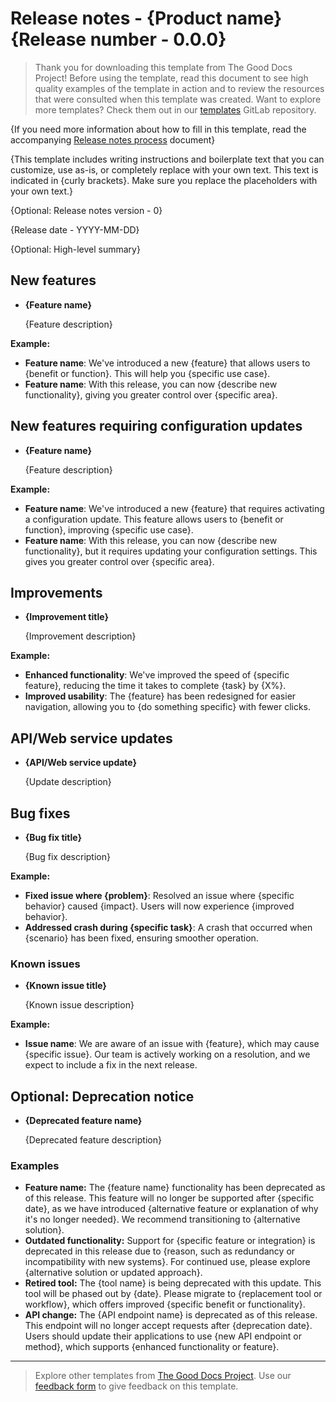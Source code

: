 # Release notes - {Product name} {Release number - 0.0.0}

> Thank you for downloading this template from The Good Docs Project! Before using the template, read this document to see high quality examples of the template in action and to review the resources that were consulted when this template was created. Want to explore more templates? Check them out in our [templates](https://gitlab.com/tgdp/templates) GitLab repository.

{If you need more information about how to fill in this template, read the accompanying [Release notes process](process_release-notes.md) document}

{This template includes writing instructions and boilerplate text that you can customize, use as-is, or completely replace with your own text. This text is indicated in {curly brackets}. Make sure you replace the placeholders with your own text.}

{Optional: Release notes version - 0}

{Release date - YYYY-MM-DD}

{Optional: High-level summary}

## New features

* **{Feature name}**

   {Feature description}

**Example:**

* **Feature name**: We've introduced a new {feature} that allows users to {benefit or function}. This will help you {specific use case}.
* **Feature name**: With this release, you can now {describe new functionality}, giving you greater control over {specific area}.

## New features requiring configuration updates

* **{Feature name}**

   {Feature description}

**Example:**

* **Feature name**: We've introduced a new {feature} that requires activating a configuration update. This feature allows users to {benefit or function}, improving {specific use case}.
* **Feature name**: With this release, you can now {describe new functionality}, but it requires updating your configuration settings. This gives you greater control over {specific area}.

## Improvements

* **{Improvement title}**

   {Improvement description}

**Example:**

* **Enhanced functionality**: We've improved the speed of {specific feature}, reducing the time it takes to complete {task} by {X%}.
* **Improved usability**: The {feature} has been redesigned for easier navigation, allowing you to {do something specific} with fewer clicks.

## API/Web service updates

* **{API/Web service update}**

   {Update description}

## Bug fixes

* **{Bug fix title}**

   {Bug fix description}

**Example:**

* **Fixed issue where {problem}**: Resolved an issue where {specific behavior} caused {impact}. Users will now experience {improved behavior}.
* **Addressed crash during {specific task}**: A crash that occurred when {scenario} has been fixed, ensuring smoother operation.

### Known issues

* **{Known issue title}**

   {Known issue description}

**Example:**

* **Issue name**: We are aware of an issue with {feature}, which may cause {specific issue}. Our team is actively working on a resolution, and we expect to include a fix in the next release.

## Optional: Deprecation notice

* **{Deprecated feature name}**

   {Deprecated feature description}

### Examples

* **Feature name:** The {feature name} functionality has been deprecated as of this release. This feature will no longer be supported after {specific date}, as we have introduced {alternative feature or explanation of why it's no longer needed}. We recommend transitioning to {alternative solution}.
* **Outdated functionality:** Support for {specific feature or integration} is deprecated in this release due to {reason, such as redundancy or incompatibility with new systems}. For continued use, please explore {alternative solution or updated approach}.
* **Retired tool:** The {tool name} is being deprecated with this update. This tool will be phased out by {date}. Please migrate to {replacement tool or workflow}, which offers improved {specific benefit or functionality}.
* **API change:** The {API endpoint name} is deprecated as of this release. This endpoint will no longer accept requests after {deprecation date}. Users should update their applications to use {new API endpoint or method}, which supports {enhanced functionality or feature}.

---

> Explore other templates from [The Good Docs Project](https://gitlab.com/tgdp/templates). Use our [feedback form](https://thegooddocsproject.dev/feedback/?template=Release%20notes%20template) to give feedback on this template.

